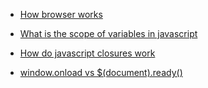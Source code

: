 * [How browser works](http://www.html5rocks.com/en/tutorials/internals/howbrowserswork) 

* [What is the scope of variables in javascript](http://stackoverflow.com/questions/500431/what-is-the-scope-of-variables-in-javascript)

* [How do javascript closures work](http://stackoverflow.com/questions/111102/how-do-javascript-closures-work)

* [window.onload vs $(document).ready()](http://stackoverflow.com/questions/3698200/window-onload-vs-document-ready)
